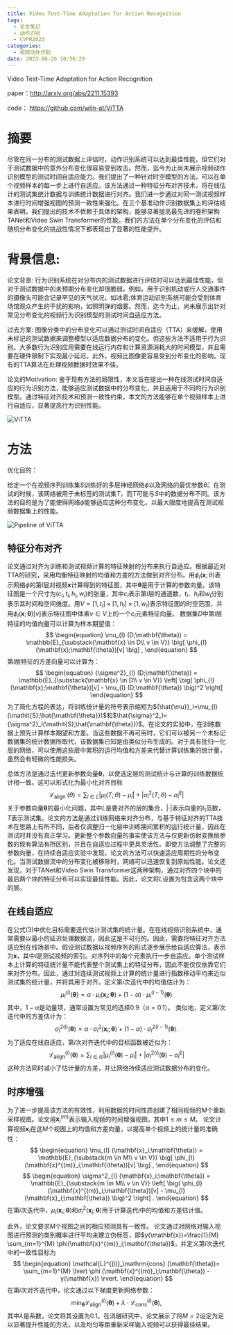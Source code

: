 ```yaml
---
title: Video Test-Time Adaptation for Action Recognition
tags:
  - 论文笔记
  - 动作识别
  - CVPR2023
categories:
  - 视频动作识别
date: 2023-06-26 10:56:29
---
```


Video Test-Time Adaptation for Action Recognition

paper：http://arxiv.org/abs/2211.15393

code： https://github.com/wlin-at/ViTTA

# 摘要

尽管在同一分布的测试数据上评估时，动作识别系统可以达到最佳性能，但它们对于测试数据中的意外分布变化很容易受到攻击。然而，迄今为止尚未展示视频动作识别模型的测试时间自适应能力。我们提出了一种针对时空模型的方法，可以在单个视频样本的每一步上进行自适应。该方法通过一种特征分布对齐技术，将在线估计的测试集统计数据与训练统计数据进行对齐。我们进一步通过对同一测试视频样本进行时间增强视图的预测一致性来强化。在三个基准动作识别数据集上的评估结果表明，我们提出的技术不依赖于具体的架构，能够显著提高最先进的卷积架构TANet和Video Swin Transformer的性能。我们的方法在单个分布变化的评估和随机分布变化的挑战性情况下都表现出了显著的性能提升。

<!--more-->

# 背景信息:

论文背景: 行为识别系统在对分布内的测试数据进行评估时可以达到最佳性能，但对于测试数据中的未预期分布变化却很脆弱。例如，用于识别机动或行人交通事件的摄像头可能会记录罕见的天气状况，如冰雹;体育运动识别系统可能会受到体育场馆观众产生的干扰的影响，如照明弹的烟雾。然而，迄今为止，尚未展示出针对常见分布变化的视频行为识别模型的测试时间自适应方法。

过去方案: 图像分类中的分布变化可以通过测试时间自适应（TTA）来缓解，使用未标记的测试数据来调整模型以适应数据分布的变化。但这些方法不适用于行为识别。大多数行为识别应用需要在线运行内存和计算资源消耗大的时间模型，并且需要在硬件限制下实现最小延迟。此外，视频比图像更容易受到分布变化的影响。现有的TTA算法在处理视频数据时效果不佳。

论文的Motivation: 鉴于现有方法的局限性，本文旨在提出一种在线测试时间自适应的行为识别方法，能够适应测试数据中的分布变化，并且适用于不同的行为识别模型。通过特征对齐技术和预测一致性约束，本文的方法能够在单个视频样本上进行自适应，显著提高行为识别性能。

![ViTTA](https://yic-123.oss-cn-guangzhou.aliyuncs.com//img/20230626114107.png)

# 方法

优化目的：

给定一个在视频序列训练集$S$训练好的多层神经网络$\phi$以及网络的最优参数$\hat{\theta}$。在测试的时候，该网络被用于未标签的测试集$T$，而$T$可能与$S$中的数据分布不同。该方法的目的是为了能使得网络$\phi$能够适应这种分布变化，以最大限度地提高在测试视频数据集上的性能。

![Pipeline of ViTTA](https://yic-123.oss-cn-guangzhou.aliyuncs.com//img/20230626211328.png)

## 特征分布对齐

论文通过对齐为训练和测试视频计算的特征映射的分布来执行自适应。根据最近对TTA的研究，采用均衡特征映射的均值和方差的方法做到对齐分布。用$\phi_{l}(\mathbf{x}; \theta)$表示网络$\phi$的第$l$层对视频$\mathbf{x}$计算得到的特征图，其中$\mathbf{\theta}$是用于计算的参数向量。该特征图是一个尺寸为$({c_l},t_l,h_l,w_l)$的张量，其中$c_l$表示第$l$层的通道数，$t_l$、$h_l$和$w_l$分别表示其时间和空间维度。用$V={[1,t_l]\times[1,h_l]\times[1,w_l]}$表示特征图的时空范围，并用$\phi_{l}(\mathbf{x};\mathbf{\theta})[v]$表示特征图中体素$v \in V$上的一个$c_l$元素特征向量。
数据集$D$中第$l$层特征的均值向量可以计算为样本期望值：
$$
\begin{equation}
    \mu_{l} (D;\mathbf{\theta}) = 
        \mathbb{E}_{\substack{\mathbf{x} \in D\\ v \in V}} 
            \big[ \phi_{l} (\mathbf{x};\mathbf{\theta})[v] \big] ,
\end{equation}
$$
第$l$层特征的方差向量可以计算为：
$$
\begin{equation}
    {\sigma^2}_{l} (D;\mathbf{\theta}) = 
        \mathbb{E}_{\substack{\mathbf{x} \in D\\ v \in V}} 
            \left[ \big( \phi_{l} (\mathbf{x};\mathbf{\theta})[v] - \mu_{l} (D;\mathbf{\theta}) \big)^2 \right] 
\end{equation}
$$
为了简化方程的表达，将训练统计量的符号表示缩短为${\hat{\mu}}_l=\mu_{l}(\mathit{S};\hat{\mathbf{\theta}})$和$\hat{\sigma}^2_l={\sigma^2}_l(\mathit{S};\hat{\mathbf{\theta}})$。在论文的实验中，在训练数据上预先计算样本期望和方差。当这些数据不再可用时，它们可以被另一个未标记数据集的统计数据所取代，该数据集已知是由类似分布生成的。对于具有批归一化层的网络，可以使用这些层中累积的运行均值和方差来代替计算训练集的统计量，虽然会有轻微的性能损失。

总体方法是通过迭代更新参数向量$\mathbf{\theta}$，以使选定层的测试统计与计算的训练数据统计相一致。这可以形式化为最小化对齐目标
$$
\begin{equation}
\mathcal{L}_{\text {align }}(\theta)=\sum_{l \in L}\left|\mu_{l}(T ; \theta)-\hat{\mu}_{l}\right|+\left|\sigma_{l}^{2}(T ; \theta)-\hat{\sigma}_{l}^{2}\right|
\end{equation}
$$
关于参数向量$\mathbf{\theta}$的最小化问题，其中$L$是要对齐的层的集合，$|\cdot|$表示向量的$l_1$范数，$\mathit{T}$表示测试集。论文的方法是通过训练网络来对齐分布，与基于特征对齐的TTA技术在思路上有所不同，后者仅调整归一化层中训练期间累积的运行统计量，因此在测试时并没有真正学习。更新整个参数向量的事实使该方法与仅更新仿射变换层参数的现有算法有所区别，并且在自适应过程中更具灵活性。即使方法调整了完整的参数向量，在持续自适应实验中发现，论文的方法可以快速适应周期性的分布变化。当测试数据流中的分布变化被移除时，网络可以迅速恢复到原始性能。论文还发现，对于TANet和Video Swin Transformer这两种架构，通过对齐四个块中的最后两个块的特征分布可以实现最佳性能。因此，论文将$L$设置为包含这两个块中的层。

## 在线自适应

在公式(3)中优化目标需要迭代估计测试集的统计量。在在线视频识别系统中，通常需要以最小的延迟处理数据流，因此这是不可行的。因此，需要将特征对齐方法适应到在线场景中。假设测试数据以视频序列的形式逐步展示给自适应算法，表示为$\mathbf{x}$，其中$i$是测试视频的索引。对序列中的每个元素执行一步自适应。单个测试样本上计算的特征统计量不能代表整个测试集上的特征分布，因此不能仅仅依靠它们来对齐分布。因此，通过对连续测试视频上计算的统计量进行指数移动平均来近似测试集的统计量，并将其用于对齐。定义第$i$次迭代中的均值估计为：
$$
\begin{equation} 
    {\mu_{l}}^{(i)}(\mathbf{\theta})=\alpha\cdot \mu_{l}(\mathbf{x}_i;\mathbf{\theta}) + (1-\alpha)\cdot {\mu_{l}}^{(i-1)}(\mathbf{\theta})
\end{equation}
$$
其中，$1-\alpha$是动量项，通常设置为常见的选择$0.9$（$\alpha=0.1$）。
类似地，定义第$i$次迭代中的方差估计为：
$$
\begin{equation} 
    {\sigma^2_{l}}^{(i)}(\mathbf{\theta})=\alpha\cdot \sigma^2_{l}(\mathbf{x}_i;\mathbf{\theta}) + (1-\alpha)\cdot {\sigma^2_{l}}^{(i-1)}(\mathbf{\theta}).
\end{equation}
$$
为了适应在线自适应，第$i$次对齐迭代中的目标函数被近似为：
$$
\begin{equation}
\mathcal{L}^{(i)}_\mathrm{align}(\mathbf{\theta})=\sum_{l \in ls} \lvert {\mu_{l}}^{(i)}(\mathbf{\theta}) - \hat{\mu}_l \rvert
                                                                 + \lvert  {\sigma^2_{l}}^{(i)}(\mathbf{\theta}) -  \hat{\sigma}^2_l \rvert
\end{equation}
$$
这种方法同时减小了估计量的方差，并让网络持续适应测试数据分布的变化。

## 时序增强

为了进一步提高该方法的有效性，利用数据的时间性质创建了相同视频的$M$个重新采样视图。论文用$\mathbf{x}^{(m)}_i$表示输入视频的时间增强视图，其中$1\le m \le M$。
论文计算视频$\mathbf{x}_i$在这$M$个视图上的均值和方差向量，以提高单个视频上的统计量的准确性：
$$
\begin{equation}
    \mu_{l} (\mathbf{x}_i;\mathbf{\theta}) = 
        \mathbb{E}_{\substack{m \in M\\ v \in V}} 
            \big[ \phi_{l} (\mathbf{x}^{(m)}_i;\mathbf{\theta})[v] \big] ,
\end{equation}
$$
$$
\begin{equation}
    \sigma^2_{l} (\mathbf{x}_i;\mathbf{\theta}) = 
        \mathbb{E}_{\substack{m \in M\\ v \in V}} 
            \left[ \big( \phi_{l} (\mathbf{x}^{(m)}_i;\mathbf{\theta})[v] - \mu_{l} (\mathbf{x}_i;\mathbf{\theta}) \big)^2 \right] .
\end{equation}
$$
在第$i$次迭代中，$\mu_{l} (\mathbf{x}_i;\mathbf{\theta})$和$\sigma^2_{l} (\mathbf{x}_i;\mathbf{\theta})$用于计算迭代$i$中的均值和方差估计值。

此外，论文要求$M$个视图之间的相应预测具有一致性。
论文通过对网络对输入视图进行预测的类别概率进行平均来建立伪标签，即$y(\mathbf{x})=\frac{1}{M} \sum_{m=1}^{M} \phi(\mathbf{x}^{(m)}_i;\mathbf{\theta})$，并定义第$i$次迭代中的一致性目标为
$$
\begin{equation}
\mathcal{L}^{(i)}_\mathrm{cons} (\mathbf{\theta})=  \sum_{m=1}^{M} \lvert \phi (\mathbf{x}^{(m)}_i;\mathbf{\theta}) - y(\mathbf{x}) \rvert.
\end{equation}
$$
在第$i$次对齐迭代中，论文通过以下梯度更新网络参数：
$$
\begin{equation}
\min_{\mathbf{\theta}} \mathcal{L}^{(i)}_\mathrm{align}(\mathbf{\theta}) + \lambda\cdot \mathcal{L}^{(i)}_\mathrm{cons} (\mathbf{\theta}), 
\end{equation}
$$
其中$\lambda$是系数，论文将其设置为0.1。在消融研究中，论文展示了将$M=2$设定为足以显著提升性能的方法，以及均匀等距重新采样输入视频可以获得最佳结果。